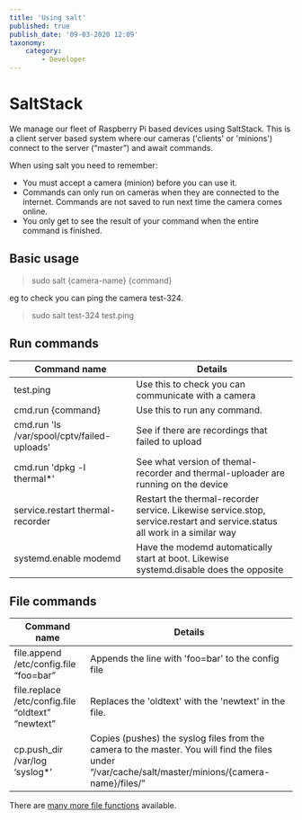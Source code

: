 ```yaml
---
title: 'Using salt'
published: true
publish_date: '09-03-2020 12:09'
taxonomy:
    category:
        - Developer
---
```


# SaltStack

We manage our fleet of Raspberry Pi based devices using SaltStack. This is a client server based system where our cameras ('clients' or 'minions') connect to the server (“master”) and await commands.   

When using salt you need to remember: 
- You must accept a camera (minion) before you can use it. 
- Commands can only run on cameras when they are connected to the internet.   Commands are not saved to run next time the camera comes online. 
-  You only get to see the result of your command when the entire command is finished. 


## Basic usage 
> sudo salt {camera-name} {command}

eg to check you can ping the camera test-324. 
> sudo salt test-324 test.ping


## Run commands

|  Command  name |  Details |
|---|---|
| test.ping |  Use this to check you can communicate with a camera |
| cmd.run  {command} | Use this to run any command.|
| cmd.run  'ls /var/spool/cptv/failed-uploads' | See if there are recordings that failed to upload |
| cmd.run 'dpkg -l thermal*' | See what version of themal-recorder and thermal-uploader are running on the device |
| service.restart thermal-recorder | Restart the thermal-recorder service.  Likewise service.stop, service.restart and service.status all work in a similar way|
| systemd.enable modemd | Have the modemd automatically start at boot.   Likewise systemd.disable does the opposite|

## File commands

|  Command name  |  Details |
|---|---|
| file.append /etc/config.file “foo=bar” | Appends the line with 'foo=bar' to the config file |
| file.replace /etc/config.file “oldtext” “newtext” | Replaces the 'oldtext' with the 'newtext' in the file.|
| cp.push_dir /var/log ‘syslog*’ | Copies (pushes) the syslog files from the camera to the master.   You will find the files under “/var/cache/salt/master/minions/{camera-name}/files/”

There are [many more file functions](https://docs.saltstack.com/en/latest/ref/modules/all/salt.modules.file.html) available.


